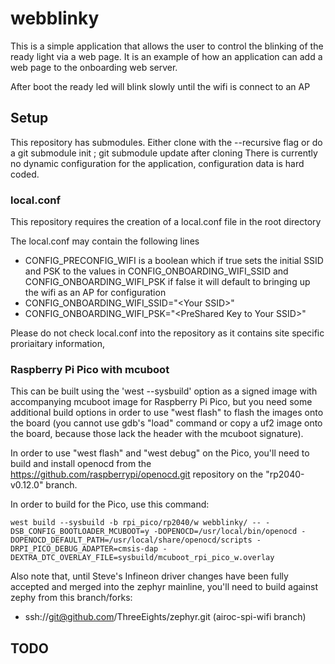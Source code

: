 # webblinky
This is a simple application that allows the user to control the blinking of the ready light via a web page.
It is an example of how an application can add a web page to the onboarding web server.

After boot the ready led will blink slowly until the wifi is connect to an AP


## Setup
This repository has submodules. Either clone with the --recursive flag or do a git submodule init ; git submodule update after cloning
There is currently no dynamic configuration for the application, configuration data is hard coded.

### local.conf
This repository requires the creation of a local.conf file in the root directory

The local.conf may contain the following lines

- CONFIG_PRECONFIG_WIFI is a boolean which if true sets the initial SSID and PSK to the values in CONFIG_ONBOARDING_WIFI_SSID and CONFIG_ONBOARDING_WIFI_PSK if false it will default to bringing up the wifi as an AP for configuration
- CONFIG_ONBOARDING_WIFI_SSID=\"<Your SSID\>"
- CONFIG_ONBOARDING_WIFI_PSK="\<PreShared Key to Your SSID\>"

Please do not check local.conf into the repository as it contains site specific proriaitary information,

### Raspberry Pi Pico with mcuboot

This can be built using the 'west --sysbuild' option as a signed image with accompanying mcuboot image for Raspberry Pi Pico, but you need some additional build options in order to use "west flash" to flash the images onto the board (you cannot use gdb's "load" command or copy a uf2 image onto the board, because those lack the header with the mcuboot signature). 

In order to use "west flash" and "west debug" on the Pico, you'll need to build and install openocd from the https://github.com/raspberrypi/openocd.git repository on the "rp2040-v0.12.0" branch.

In order to build for the Pico, use this command:
```
west build --sysbuild -b rpi_pico/rp2040/w webblinky/ -- -DSB_CONFIG_BOOTLOADER_MCUBOOT=y -DOPENOCD=/usr/local/bin/openocd -DOPENOCD_DEFAULT_PATH=/usr/local/share/openocd/scripts -DRPI_PICO_DEBUG_ADAPTER=cmsis-dap -DEXTRA_DTC_OVERLAY_FILE=sysbuild/mcuboot_rpi_pico_w.overlay
```

Also note that, until Steve's Infineon driver changes have been fully accepted and merged into the zephyr mainline, you'll need to build against zephy from this branch/forks:

 - ssh://git@github.com/ThreeEights/zephyr.git (airoc-spi-wifi branch)

## TODO
